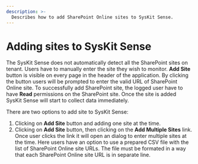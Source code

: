 ```yaml
---
description: >-
  Describes how to add SharePoint Online sites to SysKit Sense.
---
```


# Adding sites to SysKit Sense

The SysKit Sense does not automatically detect all the SharePoint sites on tenant. Users have to manually enter the site they wish to monitor. **Add Site** button is visible on every page in the header of the application. By clicking the button users will be prompted to enter the valid URL of SharePoint Online site. To successfully add SharePoint site, the logged user have to have **Read** permissions on the SharePoint site. Once the site is added SysKit Sense will start to collect data immediately.

There are two options to add site to SysKit Sense:
1. Clicking on **Add Site** button and adding one site at the time.
2. Clicking on **Add Site** button, then clicking on the **Add Multiple Sites** link. Once user clicks the link it will open an dialog to enter multiple sites at the time. Here users have an option to use a prepared CSV file with the list of SharePoint Online site URLs. The file must be formated in a way that each SharePoint Online site URL is in separate line.